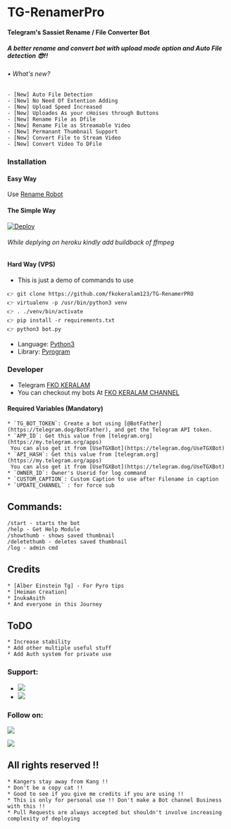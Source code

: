 # TG-RenamerPro

#### Telegram's Sassiet Rename / File Converter Bot
##### A better rename and convert bot with upload mode option and Auto File detection 😎!!

###### • What's new?
```
- [New] Auto File Detection 
- [New] No Need Of Extention Adding
- [New] Upload Speed Increased
- [New] Uploades As your cHoises through Buttons
- [New] Rename File as Dfile  
- [New] Rename File as Streamable Video
- [New] Permanant Thumbnail Support
- [New] Convert File to Stream Video
- [New] Convert Video To DFile
```

### Installation

#### Easy Way 
Use [Rename Robot](https://telegram.dog/fko_keralam_bot) 

#### The Simple Way
[![Deploy](https://www.herokucdn.com/deploy/button.svg)](https://heroku.com/deploy)

###### While deplying on heroku kindly add buildback of ffmpeg

#### Hard Way (VPS)
* This is just a demo of commands to use

```
👉 git clone https://github.com/fkokeralam123/TG-RenamerPRO
👉 virtualenv -p /usr/bin/python3 venv
👉 . ./venv/bin/activate
👉 pip install -r requirements.txt
👉 python3 bot.py
```
* Language: [Python3](https://www.python.org)
* Library: [Pyrogram](https://docs.pyrogram.org)

### Developer 
* Telegram [FKO KERALAM](https://telegram.dog/FKO63) 
* You can checkout my bots At [FKO KERALAM CHANNEL](https://telegram.dog/fko_keralam_movies)
 

#### Required Variables (Mandatory)
```
* `TG_BOT_TOKEN`: Create a bot using [@BotFather](https://telegram.dog/BotFather), and get the Telegram API token.
* `APP_ID`: Get this value from [telegram.org](https://my.telegram.org/apps)
 You can also get it from [UseTGXBot](https://telegram.dog/UseTGXBot)
* `API_HASH`: Get this value from [telegram.org](https://my.telegram.org/apps)
 You can also get it from [UseTGXBot](https://telegram.dog/UseTGXBot)
* `OWNER_ID`: Owner's Userid for log command
* `CUSTOM_CAPTION`: Custom Caption to use after Filename in caption
* `UPDATE_CHANNEL` : for force sub
```

## Commands:
```
/start - starts the bot
/help - Get Help Module
/showthumb - shows saved thumbnail
/deletethumb - deletes saved thumbnail
/log - admin cmd 
```

## Credits 
```
* [Alber Einstein Tg] - For Pyro tips
* [Heiman Creation]
* InukaAsith
* And everyone in this Journey
``` 

## ToDO
```
* Increase stability
* Add other multiple useful stuff
* Add Auth system for private use 
```

### Support:
* <a href="https://telegram.dog/fko_keralam_movies"><img src="https://img.shields.io/badge/Telegram-2CA5E0?style=for-the-badge&logo=telegram&logoColor=white"></a>
* <a href="https://telegrsm.dog/fko_keralam"><img src="https://img.shields.io/badge/Telegram-Join%20Telegram%20Group-blue.svg?logo=telegram"></a>

### Follow on:
<p align="left">
<a href="https://github.com/fkokeralam123"><img src="https://img.shields.io/badge/GitHub-Follow%20on%20GitHub-inactive.svg?logo=github"></a>
</p>
<p align="left">
<a href="https://instagram.com/fkokeralam123_"><img src="https://img.shields.io/badge/Instagram-Follow%20on%20Instagram-informational.svg?logo=instagram"></a>
</p>

## All rights reserved !!
```
* Kangers stay away from Kang !!
* Don't be a copy cat !!
* Good to see if you give me credits if you are using !!
* This is only for personal use !! Don't make a Bot channel Business with this !!
* Pull Requests are always accepted but shouldn't involve increasing complexity of deploying
```
